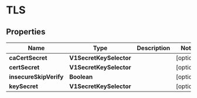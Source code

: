 

# TLS


## Properties

Name | Type | Description | Notes
------------ | ------------- | ------------- | -------------
**caCertSecret** | **V1SecretKeySelector** |  |  [optional]
**certSecret** | **V1SecretKeySelector** |  |  [optional]
**insecureSkipVerify** | **Boolean** |  |  [optional]
**keySecret** | **V1SecretKeySelector** |  |  [optional]



